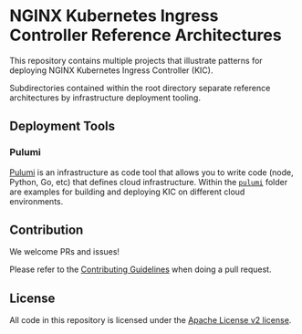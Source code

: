 # NGINX Kubernetes Ingress Controller Reference Architectures

This repository contains multiple projects that illustrate patterns for
deploying NGINX Kubernetes Ingress Controller (KIC).

Subdirectories contained within the root directory separate reference
architectures by infrastructure deployment tooling.

## Deployment Tools

### Pulumi

[Pulumi](https://www.pulumi.com/) is an infrastructure as code tool that
allows you to write code (node, Python, Go, etc) that defines cloud 
infrastructure. Within the [`pulumi`](./pulumi) folder are examples for
building and deploying KIC on different cloud environments.

## Contribution

We welcome PRs and issues!

Please refer to the [Contributing Guidelines](CONTRIBUTING.md) when doing a 
pull request.  

## License

All code in this repository is licensed under the 
[Apache License v2 license](./LICENSE).